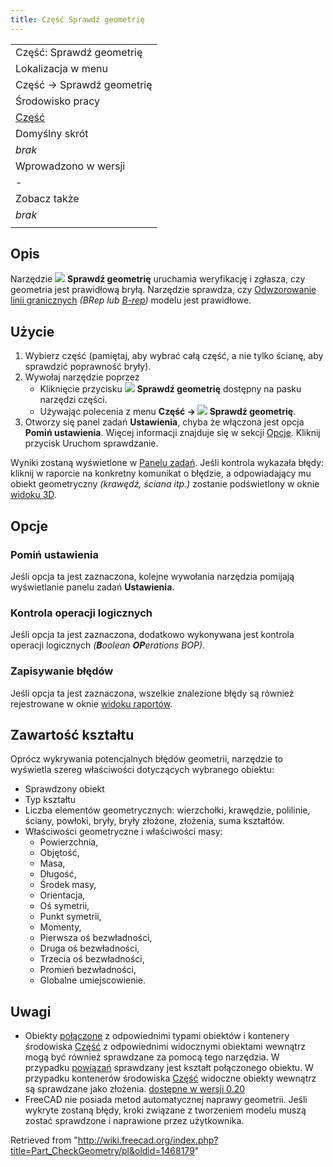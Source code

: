 ```yaml
---
title: Część Sprawdź geometrię
---
```

|  |
| --- |
| Część: Sprawdź geometrię |
| Lokalizacja w menu |
| Część → Sprawdź geometrię |
| Środowisko pracy |
| [Część](/Part_Workbench/pl "Part Workbench/pl") |
| Domyślny skrót |
| *brak* |
| Wprowadzono w wersji |
| - |
| Zobacz także |
| *brak* |
|  |

## Opis

Narzędzie ![](/images/Part_CheckGeometry.svg) **Sprawdź geometrię** uruchamia weryfikację i zgłasza, czy geometria jest prawidłową bryłą. Narzędzie sprawdza, czy [Odwzorowanie linii granicznych](https://en.wikipedia.org/wiki/Boundary_representation) *(BRep lub [B-rep](/Glossary/pl#B "Glossary/pl"))* modelu jest prawidłowe.

## Użycie

1. Wybierz część (pamiętaj, aby wybrać całą część, a nie tylko ścianę, aby sprawdzić poprawność bryły).
2. Wywołaj narzędzie poprzez
   * Kliknięcie przycisku ![](/images/Part_CheckGeometry.svg) **Sprawdź geometrię** dostępny na pasku narzędzi części.
   * Używając polecenia z menu **Część → ![](/images/Part_CheckGeometry.svg) Sprawdź geometrię**.
3. Otworzy się panel zadań **Ustawienia**, chyba że włączona jest opcja **Pomiń ustawienia**. Więcej informacji znajduje się w sekcji [Opcje](#Opcje). Kliknij przycisk Uruchom sprawdzanie.

Wyniki zostaną wyświetlone w [Panelu zadań](/Task_panel/pl "Task panel/pl"). Jeśli kontrola wykazała błędy: kliknij w raporcie na konkretny komunikat o błędzie, a odpowiadający mu obiekt geometryczny *(krawędź, ściana itp.)* zostanie podświetlony w oknie [widoku 3D](/3D_view/pl "3D view/pl").

## Opcje

### Pomiń ustawienia

Jeśli opcja ta jest zaznaczona, kolejne wywołania narzędzia pomijają wyświetlanie panelu zadań **Ustawienia**.

### Kontrola operacji logicznych

Jeśli opcja ta jest zaznaczona, dodatkowo wykonywana jest kontrola operacji logicznych *(**B**oolean **OP**erations BOP)*.

### Zapisywanie błędów

Jeśli opcja ta jest zaznaczona, wszelkie znalezione błędy są również rejestrowane w oknie [widoku raportów](/Report_view/pl "Report view/pl").

## Zawartość kształtu

Oprócz wykrywania potencjalnych błędów geometrii, narzędzie to wyświetla szereg właściwości dotyczących wybranego obiektu:

* Sprawdzony obiekt
* Typ kształtu
* Liczba elementów geometrycznych: wierzchołki, krawędzie, polilinie, ściany, powłoki, bryły, bryły złożone, złożenia, suma kształtów.
* Właściwości geometryczne i właściwości masy:
  + Powierzchnia,
  + Objętość,
  + Masa,
  + Długość,
  + Środek masy,
  + Orientacja,
  + Oś symetrii,
  + Punkt symetrii,
  + Momenty,
  + Pierwsza oś bezwładności,
  + Druga oś bezwładności,
  + Trzecia oś bezwładności,
  + Promień bezwładności,
  + Globalne umiejscowienie.

## Uwagi

* Obiekty [połączone](/App_Link/pl "App Link/pl") z odpowiednimi typami obiektów i kontenery środowiska [Część](/App_Part/pl "App Part/pl") z odpowiednimi widocznymi obiektami wewnątrz mogą być również sprawdzane za pomocą tego narzędzia. W przypadku [powiązań](/App_Link/pl "App Link/pl") sprawdzany jest kształt połączonego obiektu. W przypadku kontenerów środowiska [Część](/App_Part/pl "App Part/pl") widoczne obiekty wewnątrz są sprawdzane jako złożenia. [dostępne w wersji 0.20](/Release_notes_0.20/pl "Release notes 0.20/pl")
* FreeCAD nie posiada metod automatycznej naprawy geometrii. Jeśli wykryte zostaną błędy, kroki związane z tworzeniem modelu muszą zostać sprawdzone i naprawione przez użytkownika.

Retrieved from "<http://wiki.freecad.org/index.php?title=Part_CheckGeometry/pl&oldid=1468179>"